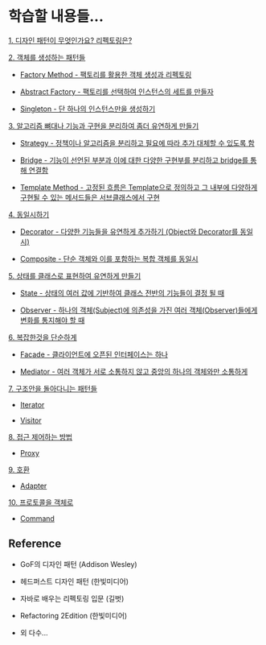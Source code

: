 # 학습할 내용들...

[1. 디자인 패턴이 무엇인가요? 리펙토링은?](https://gitlab.com/k3144/designpattern/-/blob/main/ch01/README.md)

[2. 객체를 생성하는 패턴들](https://gitlab.com/k3144/designpattern/-/blob/main/ch02/README.md)

  - [Factory Method - 팩토리를 활용한 객체 생성과 리펙토링](https://gitlab.com/k3144/designpattern/-/blob/main/ch02/02-01/README.md) 
  
  - [Abstract Factory - 팩토리를 선택하여 인스턴스의 세트를 만들자](https://gitlab.com/k3144/designpattern/-/blob/main/ch02/02-02/README.md) 
  
  - [Singleton - 단 하나의 인스턴스만을 생성하기](https://gitlab.com/k3144/designpattern/-/blob/main/ch02/02-03/README.md)

[3. 알고리즘 뼈대나 기능과 구현을 분리하여 좀더 유연하게 만들기](https://gitlab.com/k3144/designpattern/-/blob/main/ch03/README.md)

  - [Strategy - 정책이나 알고리즘을 분리하고 필요에 따라 추가 대체할 수 있도록 함](https://gitlab.com/k3144/designpattern/-/blob/main/ch03/03-01/README.md)
  
  - [Bridge - 기능이 선언된 부분과 이에 대한 다양한 구현부를 분리하고 bridge를 통해 연결함](https://gitlab.com/k3144/designpattern/-/blob/main/ch03/03-02/README.md)

  - [Template Method - 고정된 흐름은 Template으로 정의하고 그 내부에 다양하게 구현될 수 있는 메서드들은 서브클래스에서 구현](https://gitlab.com/k3144/designpattern/-/blob/main/ch03/03-03/README.md)

[4. 동일시하기](https://gitlab.com/k3144/designpattern/-/blob/main/ch04/README.md)
  
  - [Decorator - 다양한 기능들을 유연하게 추가하기 (Object와 Decorator를 동일시)](https://gitlab.com/k3144/designpattern/-/blob/main/ch04/04-01/README.md)
  
  - [Composite - 단순 객체와 이를 포함하는 복합 객체를 동일시](https://gitlab.com/k3144/designpattern/-/blob/main/ch04/04-02/README.md)
  
[5. 상태를 클래스로 표현하여 유연하게 만들기](https://gitlab.com/k3144/designpattern/-/blob/main/ch05/README.md)

  - [State - 상태의 여러 값에 기반하여 클래스 전반의 기능들이 결정 될 때](https://gitlab.com/k3144/designpattern/-/blob/main/ch05/05-01/README.md)
  
  - [Observer - 하나의 객체(Subject)에 의존성을 가진 여러 객체(Observer)들에게 변화를 통지해야 할 때](https://gitlab.com/k3144/designpattern/-/blob/main/ch05/05-02/README.md) 

[6. 복잡한것을 단순하게](https://gitlab.com/k3144/designpattern/-/blob/main/ch06/README.md)

  - [Facade - 클라이언트에 오픈된 인터페이스는 하나](https://gitlab.com/k3144/designpattern/-/blob/main/ch06/06-01/README.md)
  
  - [Mediator - 여러 객체가 서로 소통하지 않고 중앙의 하나의 객체와만 소통하게](https://gitlab.com/k3144/designpattern/-/blob/main/ch06/06-02/README.md)

[7. 구조안을 돌아다니는 패턴들](https://gitlab.com/k3144/designpattern/-/blob/main/ch07/README.md)

  - [Iterator](https://gitlab.com/k3144/designpattern/-/blob/main/ch07/07-01/README.md) 

  - [Visitor](https://gitlab.com/k3144/designpattern/-/blob/main/ch07/07-02/README.md)  

[8. 접근 제어하는 방법](https://gitlab.com/k3144/designpattern/-/blob/main/ch08/README.md)

  - [Proxy](https://gitlab.com/k3144/designpattern/-/blob/main/ch08/08-01/README.md)
  
[9. 호환](https://gitlab.com/k3144/designpattern/-/blob/main/ch09/README.md)

  - [Adapter](https://gitlab.com/k3144/designpattern/-/blob/main/ch09/09-01/README.md) 

[10. 프로토콜을 객체로](https://gitlab.com/k3144/designpattern/-/blob/main/ch10/README.md)

  - [Command](https://gitlab.com/k3144/designpattern/-/blob/main/ch10/10-01/README.md) 


## Reference

 - GoF의 디자인 패턴 (Addison Wesley)

 - 헤드퍼스트 디자인 패턴 (한빛미디어) 
 
 - 자바로 배우는 리펙토링 입문 (길벗)

 - Refactoring 2Edition (한빛미디어)

 - 외 다수...
 

